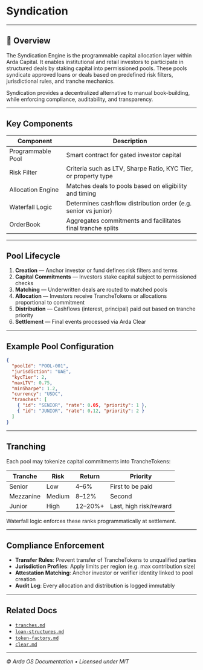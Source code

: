 # Syndication

---

## 🧭 Overview

The Syndication Engine is the programmable capital allocation layer within Arda Capital. It enables institutional and retail investors to participate in structured deals by staking capital into permissioned pools. These pools syndicate approved loans or deals based on predefined risk filters, jurisdictional rules, and tranche mechanics.

Syndication provides a decentralized alternative to manual book-building, while enforcing compliance, auditability, and transparency.

---

## Key Components

| Component | Description |
|-----------|-------------|
| Programmable Pool | Smart contract for gated investor capital |
| Risk Filter | Criteria such as LTV, Sharpe Ratio, KYC Tier, or property type |
| Allocation Engine | Matches deals to pools based on eligibility and timing |
| Waterfall Logic | Determines cashflow distribution order (e.g. senior vs junior) |
| OrderBook | Aggregates commitments and facilitates final tranche splits |

---

## Pool Lifecycle

1. **Creation** — Anchor investor or fund defines risk filters and terms
2. **Capital Commitments** — Investors stake capital subject to permissioned checks
3. **Matching** — Underwritten deals are routed to matched pools
4. **Allocation** — Investors receive TrancheTokens or allocations proportional to commitment
5. **Distribution** — Cashflows (interest, principal) paid out based on tranche priority
6. **Settlement** — Final events processed via Arda Clear

---

## Example Pool Configuration

```json
{
  "poolId": "POOL-001",
  "jurisdiction": "UAE",
  "kycTier": 2,
  "maxLTV": 0.75,
  "minSharpe": 1.2,
  "currency": "USDC",
  "tranches": [
    { "id": "SENIOR", "rate": 0.05, "priority": 1 },
    { "id": "JUNIOR", "rate": 0.12, "priority": 2 }
  ]
}
```

---

## Tranching

Each pool may tokenize capital commitments into TrancheTokens:

| Tranche | Risk | Return | Priority |
|---------|------|--------|----------|
| Senior | Low | 4–6% | First to be paid |
| Mezzanine | Medium | 8–12% | Second |
| Junior | High | 12–20%+ | Last, high risk/reward |

Waterfall logic enforces these ranks programmatically at settlement.

---

## Compliance Enforcement

- **Transfer Rules**: Prevent transfer of TrancheTokens to unqualified parties
- **Jurisdiction Profiles**: Apply limits per region (e.g. max contribution size)
- **Attestation Matching**: Anchor investor or verifier identity linked to pool creation
- **Audit Log**: Every allocation and distribution is logged immutably

---

## Related Docs

- [`tranches.md`](./tranches.md)
- [`loan-structures.md`](./loan-structures.md)
- [`token-factory.md`](../arda-core/token-factory.md)
- [`clear.md`](../arda-core/clear.md)

---

*© Arda OS Documentation • Licensed under MIT*
